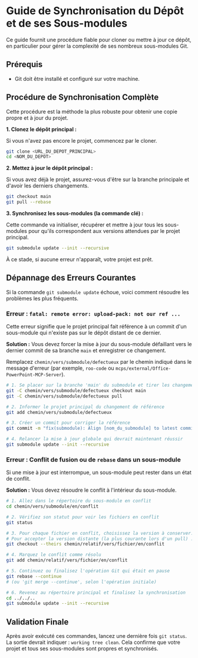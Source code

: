 # Guide de Synchronisation du Dépôt et de ses Sous-modules

Ce guide fournit une procédure fiable pour cloner ou mettre à jour ce dépôt, en particulier pour gérer la complexité de ses nombreux sous-modules Git.

## Prérequis

- Git doit être installé et configuré sur votre machine.

## Procédure de Synchronisation Complète

Cette procédure est la méthode la plus robuste pour obtenir une copie propre et à jour du projet.

**1. Clonez le dépôt principal :**

Si vous n'avez pas encore le projet, commencez par le cloner.

```bash
git clone <URL_DU_DEPOT_PRINCIPAL>
cd <NOM_DU_DEPOT>
```

**2. Mettez à jour le dépôt principal :**

Si vous avez déjà le projet, assurez-vous d'être sur la branche principale et d'avoir les derniers changements.

```bash
git checkout main
git pull --rebase
```

**3. Synchronisez les sous-modules (la commande clé) :**

Cette commande va initialiser, récupérer et mettre à jour tous les sous-modules pour qu'ils correspondent aux versions attendues par le projet principal.

```bash
git submodule update --init --recursive
```

À ce stade, si aucune erreur n'apparaît, votre projet est prêt.

## Dépannage des Erreurs Courantes

Si la commande `git submodule update` échoue, voici comment résoudre les problèmes les plus fréquents.

### Erreur : `fatal: remote error: upload-pack: not our ref ...`

Cette erreur signifie que le projet principal fait référence à un commit d'un sous-module qui n'existe pas sur le dépôt distant de ce dernier.

**Solution :**
Vous devez forcer la mise à jour du sous-module défaillant vers le dernier commit de sa branche `main` et enregistrer ce changement.

Remplacez `chemin/vers/submodule/defectueux` par le chemin indiqué dans le message d'erreur (par exemple, `roo-code` ou `mcps/external/Office-PowerPoint-MCP-Server`).

```bash
# 1. Se placer sur la branche 'main' du submodule et tirer les changements
git -C chemin/vers/submodule/defectueux checkout main
git -C chemin/vers/submodule/defectueux pull

# 2. Informer le projet principal du changement de référence
git add chemin/vers/submodule/defectueux

# 3. Créer un commit pour corriger la référence
git commit -m "fix(submodule): Align [nom_du_submodule] to latest commit"

# 4. Relancer la mise à jour globale qui devrait maintenant réussir
git submodule update --init --recursive
```

### Erreur : Conflit de fusion ou de `rebase` dans un sous-module

Si une mise à jour est interrompue, un sous-module peut rester dans un état de conflit.

**Solution :**
Vous devez résoudre le conflit à l'intérieur du sous-module.

```bash
# 1. Allez dans le répertoire du sous-module en conflit
cd chemin/vers/submodule/en/conflit

# 2. Vérifiez son statut pour voir les fichiers en conflit
git status

# 3. Pour chaque fichier en conflit, choisissez la version à conserver.
# Pour accepter la version distante (la plus courante lors d'un pull) :
git checkout --theirs chemin/relatif/vers/fichier/en/conflit

# 4. Marquez le conflit comme résolu
git add chemin/relatif/vers/fichier/en/conflit

# 5. Continuez ou finalisez l'opération Git qui était en pause
git rebase --continue
# (ou 'git merge --continue', selon l'opération initiale)

# 6. Revenez au répertoire principal et finalisez la synchronisation
cd ../../..
git submodule update --init --recursive
```

## Validation Finale

Après avoir exécuté ces commandes, lancez une dernière fois `git status`. La sortie devrait indiquer : `working tree clean`. Cela confirme que votre projet et tous ses sous-modules sont propres et synchronisés.